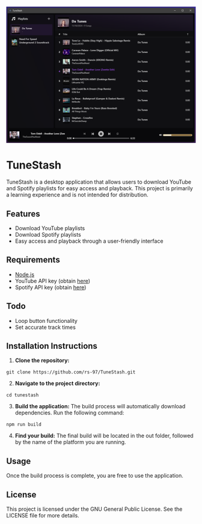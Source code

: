 ![Screenshot](screenshot.png)

# TuneStash

TuneStash is a desktop application that allows users to download YouTube and Spotify playlists for easy access and playback. This project is primarily a learning experience and is not intended for distribution.

## Features

- Download YouTube playlists
- Download Spotify playlists
- Easy access and playback through a user-friendly interface

## Requirements

- [Node.js](https://nodejs.org/en/)
- YouTube API key (obtain [here](https://developers.google.com/youtube/v3/getting-started))
- Spotify API key (obtain [here](https://developer.spotify.com/dashboard/))

## Todo
- Loop button functionality
- Set accurate track times

## Installation Instructions

1. **Clone the repository:**
```
git clone https://github.com/rs-97/TuneStash.git
```

2. **Navigate to the project directory:**
```
cd tunestash
```

3. **Build the application:**
   The build process will automatically download dependencies. Run the following command:
```
npm run build
```

4. **Find your build:**
   The final build will be located in the out folder, followed by the name of the platform you are running.

## Usage

Once the build process is complete, you are free to use the application.

## License

This project is licensed under the GNU General Public License. See the LICENSE file for more details.
